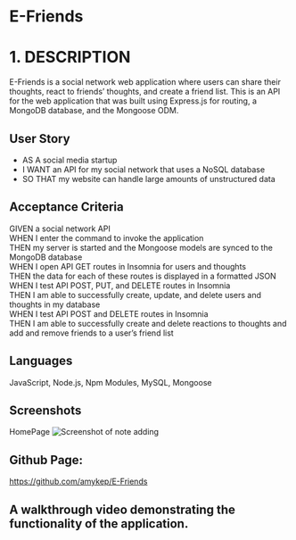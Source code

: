 # E-Friends

# 1. DESCRIPTION
E-Friends is a social network web application where users can share their thoughts, react to friends’ thoughts, and create a friend list. This is an API for the web application that was built using Express.js for routing, a MongoDB database, and the Mongoose ODM.

## User Story
* AS A social media startup
* I WANT an API for my social network that uses a NoSQL database
* SO THAT my website can handle large amounts of unstructured data

## Acceptance Criteria
GIVEN a social network API</br>
WHEN I enter the command to invoke the application</br>
THEN my server is started and the Mongoose models are synced to the MongoDB database</br>
WHEN I open API GET routes in Insomnia for users and thoughts</br>
THEN the data for each of these routes is displayed in a formatted JSON</br>
WHEN I test API POST, PUT, and DELETE routes in Insomnia</br>
THEN I am able to successfully create, update, and delete users and thoughts in my database</br>
WHEN I test API POST and DELETE routes in Insomnia</br>
THEN I am able to successfully create and delete reactions to thoughts and add and remove friends to a user’s friend list</br>


## Languages
JavaScript, Node.js, Npm Modules, MySQL, Mongoose

## Screenshots
HomePage
![Screenshot of note adding](./public/images/img.gif)</br>

## Github Page: 
https://github.com/amykep/E-Friends

## A walkthrough video demonstrating the functionality of the application.

